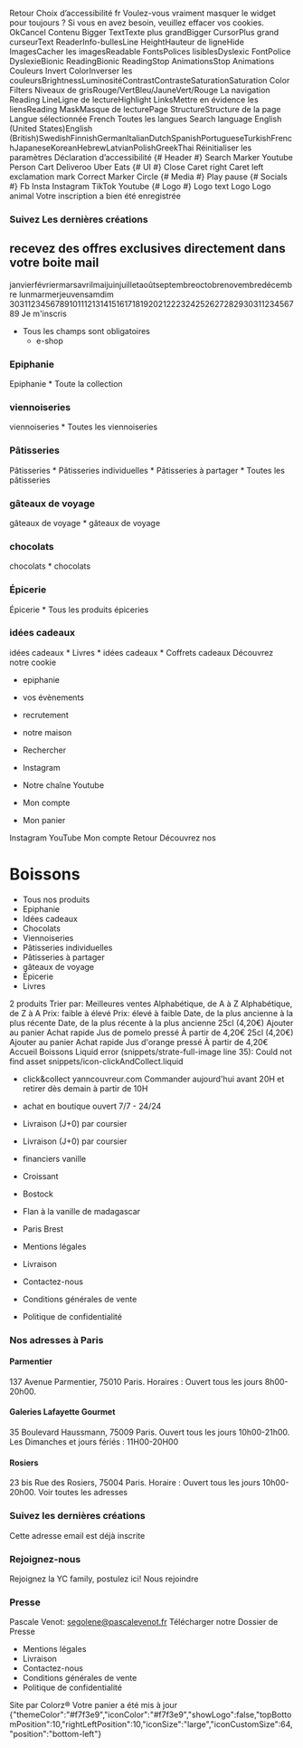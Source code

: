 Retour
Choix d’accessibilité
fr
Voulez-vous vraiment masquer le widget pour toujours ? Si vous en avez besoin, veuillez effacer vos cookies.
OkCancel
Contenu
Bigger TextTexte plus grandBigger CursorPlus grand curseurText ReaderInfo-bullesLine HeightHauteur de ligneHide ImagesCacher les imagesReadable FontsPolices lisiblesDyslexic FontPolice DyslexieBionic ReadingBionic ReadingStop AnimationsStop Animations
Couleurs
Invert ColorInverser les couleursBrightnessLuminositéContrastContrasteSaturationSaturation
Color Filters
Niveaux de grisRouge/VertBleu/JauneVert/Rouge
La navigation
Reading LineLigne de lectureHighlight LinksMettre en évidence les liensReading MaskMasque de lecturePage StructureStructure de la page
Langue sélectionnée
French
Toutes les langues
Search language
English (United States)English (British)SwedishFinnishGermanItalianDutchSpanishPortugueseTurkishFrenchJapaneseKoreanHebrewLatvianPolishGreekThai
Réinitialiser les paramètres
Déclaration d’accessibilité
{# Header #}  Search Marker Youtube Person Cart Deliveroo Uber Eats {# UI #}  Close Caret right Caret left exclamation mark Correct Marker Circle {# Media #}  Play pause {# Socials #}  Fb Insta Instagram TikTok Youtube {# Logo #}  Logo text Logo Logo animal
Votre inscription a bien été enregistrée
### Suivez Les dernières créations
## recevez des offres exclusives directement dans votre boite mail
janvierfévriermarsavrilmaijuinjuilletaoûtseptembreoctobrenovembredécembre
lunmarmerjeuvensamdim 
303112345678910111213141516171819202122232425262728293031123456789
Je m'inscris
* Tous les champs sont obligatoires
  * e-shop 
###  Epiphanie 
Epiphanie 
    * Toute la collection 
###  viennoiseries 
viennoiseries 
    * Toutes les viennoiseries 
###  Pâtisseries 
Pâtisseries 
    * Pâtisseries individuelles 
    * Pâtisseries à partager 
    * Toutes les pâtisseries 
###  gâteaux de voyage 
gâteaux de voyage 
    * gâteaux de voyage 
###  chocolats 
chocolats 
    * chocolats 
###  Épicerie 
Épicerie 
    * Tous les produits épiceries 
###  idées cadeaux 
idées cadeaux 
    * Livres 
    * idées cadeaux 
    * Coffrets cadeaux 
Découvrez notre cookie
  * epiphanie 
  * vos évènements 


  * recrutement 
  * notre maison 
  * Rechercher 
  * Instagram 
  * Notre chaîne Youtube 
  * Mon compte 
  * Mon panier 


Instagram YouTube Mon compte
Retour 
Découvrez nos
# Boissons
  * Tous nos produits
  * Epiphanie
  * Idées cadeaux
  * Chocolats
  * Viennoiseries
  * Pâtisseries individuelles
  * Pâtisseries à partager
  * gâteaux de voyage
  * Épicerie
  * Livres


2 produits 
Trier par: 
Meilleures ventes Alphabétique, de A à Z Alphabétique, de Z à A Prix: faible à élevé Prix: élevé à faible Date, de la plus ancienne à la plus récente Date, de la plus récente à la plus ancienne
25cl (4,20€) 
Ajouter au panier 
Achat rapide 
Jus de pomelo pressé
À partir de 4,20€ 
25cl (4,20€) 
Ajouter au panier 
Achat rapide 
Jus d'orange pressé
À partir de 4,20€ 
Accueil Boissons
Liquid error (snippets/strate-full-image line 35): Could not find asset snippets/icon-clickAndCollect.liquid 
  * click&collect yanncouvreur.com
Commander aujourd'hui avant 20H et retirer dès demain à partir de 10H
  * achat en boutique
ouvert 7/7 - 24/24
  * Livraison (J+0) par coursier 
  * Livraison (J+0) par coursier


  * financiers vanille 
  * Croissant 
  * Bostock 
  * Flan à la vanille de madagascar 
  * Paris Brest 


  * Mentions légales 
  * Livraison 
  * Contactez-nous 
  * Conditions générales de vente 
  * Politique de confidentialité 


###  Nos adresses à Paris
#### Parmentier
137 Avenue Parmentier, 75010 Paris. Horaires : Ouvert tous les jours 8h00-20h00.
#### Galeries Lafayette Gourmet
35 Boulevard Haussmann, 75009 Paris. Ouvert tous les jours 10h00-21h00. Les Dimanches et jours fériés : 11H00-20H00
#### Rosiers
23 bis Rue des Rosiers, 75004 Paris. Horaire : Ouvert tous les jours 10h00-20h00.
Voir toutes les adresses
### Suivez les dernières créations
Cette adresse email est déjà inscrite
### Rejoignez-nous
Rejoignez la YC family, postulez ici!
Nous rejoindre
### Presse
Pascale Venot: segolene@pascalevenot.fr
Télécharger notre Dossier de Presse
  * Mentions légales 
  * Livraison 
  * Contactez-nous 
  * Conditions générales de vente 
  * Politique de confidentialité 


Site par Colorz®
Votre panier a été mis à jour 
{"themeColor":"#f7f3e9","iconColor":"#f7f3e9","showLogo":false,"topBottomPosition":10,"rightLeftPosition":10,"iconSize":"large","iconCustomSize":64,"position":"bottom-left"} 
